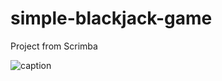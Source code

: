 # simple-blackjack-game
Project from Scrimba


![caption]("https://www.awesomescreenshot.com/video/7110982?key=ab71d7ed9a9d17db12331c50e6a61bed")
